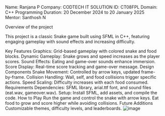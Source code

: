 Name: Ranjana P
Company: CODTECH IT SOLUTION
ID: CT08FPL
Domain: C++ Programming
Duration: 20 December 2024 to 20 January 2025
Mentor: Santhosh N

Overview of the project

This project is a classic Snake game built using SFML in C++, featuring engaging gameplay with sound effects and increasing difficulty.

Key Features
Graphics: Grid-based gameplay with colored snake and food blocks.
Dynamic Gameplay: Snake grows and speed increases as the player scores.
Sound Effects: Eating and game-over sounds enhance immersion.
Score Display: Real-time score tracking and game-over message.
Design Components
Snake Movement: Controlled by arrow keys, updated frame-by-frame.
Collision Handling: Wall, self, and food collisions trigger specific actions.
Speed Scaling: Difficulty increases with each food consumed.
Requirements
Dependencies: SFML library, arial.ttf font, and sound files (eat.wav, gameover.wav).
Setup: Install SFML, add assets, and compile the code.
How to Play
Run the game and control the snake with arrow keys.
Eat food to grow and score higher while avoiding collisions.
Future Additions
Customizable themes, difficulty levels, and leaderboards.
![image](https://github.com/user-attachments/assets/3d8cf6a5-db94-4991-89b8-08c44fb77fcb)
